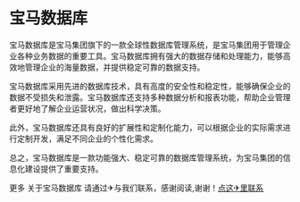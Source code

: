 # 宝马数据库

宝马数据库是宝马集团旗下的一款全球性数据库管理系统，是宝马集团用于管理企业各种业务数据的重要工具。宝马数据库拥有强大的数据存储和处理能力，能够高效地管理企业的海量数据，并提供稳定可靠的数据支持。

宝马数据库采用先进的数据库技术，具有高度的安全性和稳定性，能够确保企业的数据不受损失和泄露。宝马数据库还支持多种数据分析和报表功能，帮助企业管理者更好地了解企业运营状况，做出科学决策。

此外，宝马数据库还具有良好的扩展性和定制化能力，可以根据企业的实际需求进行定制开发，满足不同企业的个性化需求。

总之，宝马数据库是一款功能强大、稳定可靠的数据库管理系统，为宝马集团的信息化建设提供了重要支持。

更多 关于宝马数据库 请通过✈与我们联系，感谢阅读,谢谢！[点这✈里联系](https://b.k02.cc)